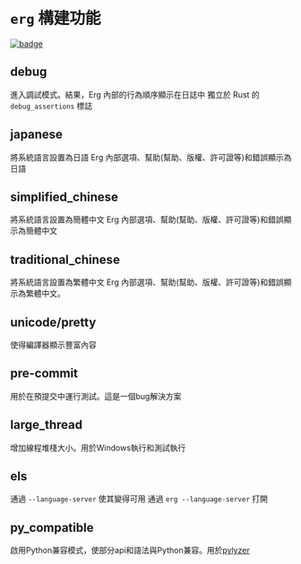 # `erg` 構建功能

[![badge](https://img.shields.io/endpoint.svg?url=https%3A%2F%2Fgezf7g7pd5.execute-api.ap-northeast-1.amazonaws.com%2Fdefault%2Fsource_up_to_date%3Fowner%3Derg-lang%26repos%3Derg%26ref%3Dmain%26path%3Ddoc/EN/dev_guide/build_features.md%26commit_hash%3Dcbaf48c04b46fadc680fa4e05e8ad22cbdaf6c47)](https://gezf7g7pd5.execute-api.ap-northeast-1.amazonaws.com/default/source_up_to_date?owner=erg-lang&repos=erg&ref=main&path=doc/EN/dev_guide/build_features.md&commit_hash=cbaf48c04b46fadc680fa4e05e8ad22cbdaf6c47)

## debug

進入調試模式。結果，Erg 內部的行為順序顯示在日誌中
獨立於 Rust 的 `debug_assertions` 標誌

## japanese

將系統語言設置為日語
Erg 內部選項、幫助(幫助、版權、許可證等)和錯誤顯示為日語

## simplified_chinese

將系統語言設置為簡體中文
Erg 內部選項、幫助(幫助、版權、許可證等)和錯誤顯示為簡體中文

## traditional_chinese

將系統語言設置為繁體中文
Erg 內部選項、幫助(幫助、版權、許可證等)和錯誤顯示為繁體中文。

## unicode/pretty

使得編譯器顯示豐富內容

## pre-commit

用於在預提交中運行測試。這是一個bug解決方案

## large_thread

增加線程堆棧大小。用於Windows執行和測試執行

## els

通過 `--language-server` 使其變得可用
通過 `erg --language-server` 打開

## py_compatible

啟用Python兼容模式，使部分api和語法與Python兼容。用於[pylyzer](https://github.com/mtshiba/pylyzer)
